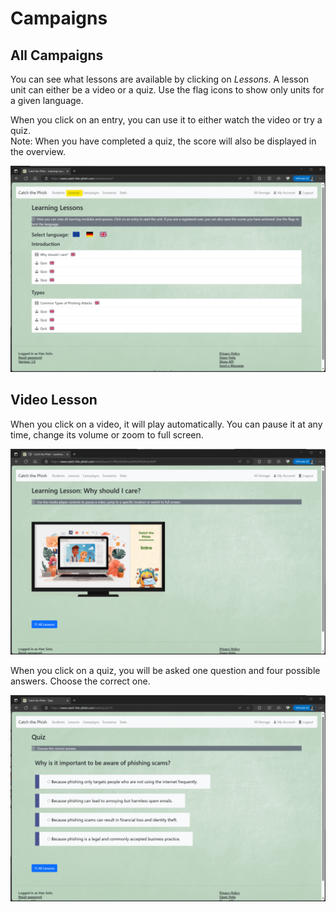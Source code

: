 # Campaigns

## All Campaigns

You can see what lessons are available by clicking on _Lessons_. 
A lesson unit can either be a video or a quiz. Use the flag icons to show only units for a given language.

When you click on an entry, you can use it to either watch the video or try a quiz.  
Note: When you have completed a quiz, the score will also be displayed in the overview.

![All Lessons](./img/lessons_all.png)

## Video Lesson

When you click on a video, it will play automatically. You can pause it at any time, change its volume or zoom to full screen.

![Video Lesson](./img/lessons_video.png)

When you click on a quiz, you will be asked one question and four possible answers. Choose the correct one.

![Video Lesson](./img/lessons_quiz.png)
